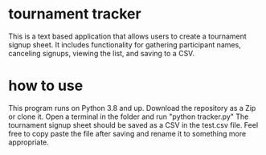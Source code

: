 # tournament tracker
This is a text based application that allows users to create a tournament signup sheet. It includes functionality for gathering participant names, canceling signups, viewing the list, and saving to a CSV.

# how to use
This program runs on Python 3.8 and up. Download the repository as a Zip or clone it. Open a terminal in the folder and run "python tracker.py" The tournament signup sheet should be saved as a CSV in the test.csv file. Feel free to copy paste the file after saving and rename it to something more appropriate. 
